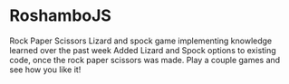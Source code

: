 # RoshamboJS
Rock Paper Scissors Lizard and spock game implementing knowledge learned over the past week 
Added Lizard and Spock options to existing code, once the rock paper scissors was made. 
Play a couple games and see how you like it!
